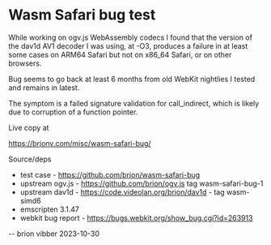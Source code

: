 # Wasm Safari bug test

While working on ogv.js WebAssembly codecs I found that the version of
the dav1d AV1 decoder I was using, at -O3, produces a failure in at
least some cases on ARM64 Safari but not on x86_64 Safari, or on other
browsers.

Bug seems to go back at least 6 months from old WebKit nightlies I tested
and remains in latest.

The symptom is a failed signature validation for call_indirect, which is
likely due to corruption of a function pointer.

Live copy at

https://brionv.com/misc/wasm-safari-bug/

Source/deps

* test case - https://github.com/brion/wasm-safari-bug
* upstream ogv.js - https://github.com/brion/ogv.js tag wasm-safari-bug-1
* upstream dav1d - https://code.videolan.org/brion/dav1d - tag wasm-simd6
* emscripten 3.1.47
* webkit bug report - https://bugs.webkit.org/show_bug.cgi?id=263913

-- brion vibber
2023-10-30
